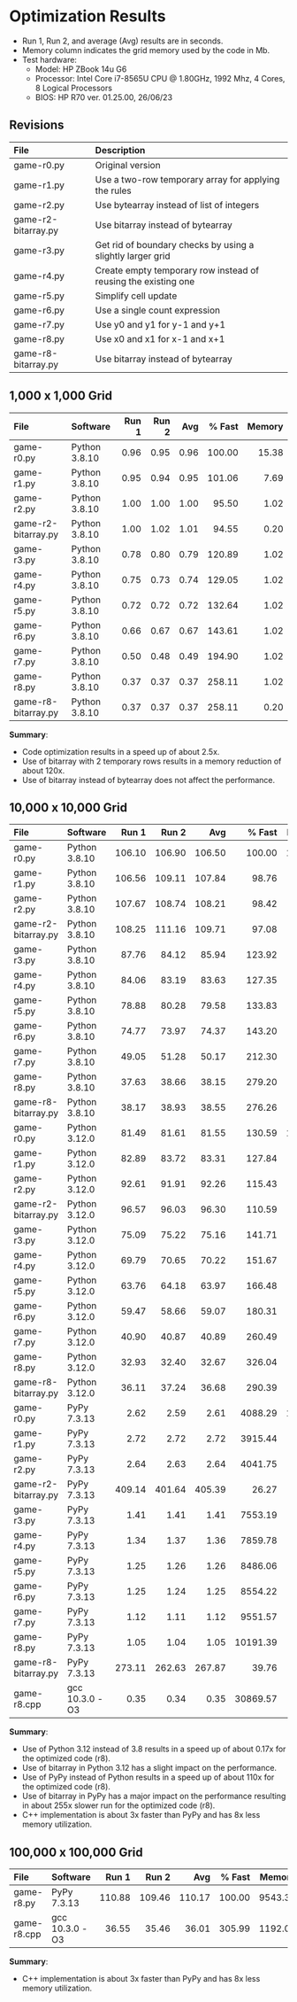 # Optimization Results

- Run 1, Run 2, and average (Avg) results are in seconds.
- Memory column indicates the grid memory used by the code in Mb.
- Test hardware:
  * Model: HP ZBook 14u G6
  * Processor: Intel Core i7-8565U CPU @ 1.80GHz, 1992 Mhz, 4 Cores, 8 Logical Processors
  * BIOS: HP R70 ver. 01.25.00, 26/06/23


## Revisions

| File                | Description                                                    |
|:------------------- |:-------------------------------------------------------------- |
| game-r0.py          | Original version                                               |
| game-r1.py          | Use a two-row temporary array for applying the rules           |
| game-r2.py          | Use bytearray instead of list of integers                      |
| game-r2-bitarray.py | Use bitarray instead of bytearray                              |
| game-r3.py          | Get rid of boundary checks by using a slightly larger grid     |
| game-r4.py          | Create empty temporary row instead of reusing the existing one |
| game-r5.py          | Simplify cell update                                           |
| game-r6.py          | Use a single count expression                                  |
| game-r7.py          | Use y0 and y1 for y-1 and y+1                                  |
| game-r8.py          | Use x0 and x1 for x-1 and x+1                                  |
| game-r8-bitarray.py | Use bitarray instead of bytearray                              |


## 1,000 x 1,000 Grid

| File                | Software      | Run 1 | Run 2 | Avg  | % Fast | Memory |
|:------------------- |:------------- | -----:| -----:| ----:| ------:| ------:|
| game-r0.py          | Python 3.8.10 | 0.96  | 0.95  | 0.96 | 100.00 |  15.38 | 
| game-r1.py          | Python 3.8.10 | 0.95  | 0.94  | 0.95 | 101.06 |   7.69 |
| game-r2.py          | Python 3.8.10 | 1.00  | 1.00  | 1.00 |  95.50 |   1.02 |
| game-r2-bitarray.py | Python 3.8.10 | 1.00  | 1.02  | 1.01 |  94.55 |   0.20 |
| game-r3.py          | Python 3.8.10 | 0.78  | 0.80  | 0.79 | 120.89 |   1.02 |
| game-r4.py          | Python 3.8.10 | 0.75  | 0.73  | 0.74 | 129.05 |   1.02 |
| game-r5.py          | Python 3.8.10 | 0.72  | 0.72  | 0.72 | 132.64 |   1.02 |
| game-r6.py          | Python 3.8.10 | 0.66  | 0.67  | 0.67 | 143.61 |   1.02 |
| game-r7.py          | Python 3.8.10 | 0.50  | 0.48  | 0.49 | 194.90 |   1.02 |
| game-r8.py          | Python 3.8.10 | 0.37  | 0.37  | 0.37 | 258.11 |   1.02 |
| game-r8-bitarray.py | Python 3.8.10 | 0.37  | 0.37  | 0.37 | 258.11 |   0.20 |

**Summary**:
- Code optimization results in a speed up of about 2.5x.
- Use of bitarray with 2 temporary rows results in a memory reduction of about 120x.
- Use of bitarray instead of bytearray does not affect the performance.  


## 10,000 x 10,000 Grid

| File                | Software       | Run 1  | Run 2  | Avg    | % Fast   | Memory  |
|:------------------- |:-------------- | ------:| ------:| ------:| --------:| -------:|
| game-r0.py          | Python 3.8.10  | 106.10 | 106.90 | 106.50 |   100.00 | 1527.10 |
| game-r1.py          | Python 3.8.10  | 106.56 | 109.11 | 107.84 |    98.76 |  763.55 | 
| game-r2.py          | Python 3.8.10  | 107.67 | 108.74 | 108.21 |    98.42 |   95.99 |
| game-r2-bitarray.py | Python 3.8.10  | 108.25 | 111.16 | 109.71 |    97.08 |   12.77 |
| game-r3.py          | Python 3.8.10  |  87.76 |  84.12 |  85.94 |   123.92 |   95.99 |
| game-r4.py          | Python 3.8.10  |  84.06 |  83.19 |  83.63 |   127.35 |   95.99 |
| game-r5.py          | Python 3.8.10  |  78.88 |  80.28 |  79.58 |   133.83 |   95.99 |
| game-r6.py          | Python 3.8.10  |  74.77 |  73.97 |  74.37 |   143.20 |   95.99 |
| game-r7.py          | Python 3.8.10  |  49.05 |  51.28 |  50.17 |   212.30 |   95.99 |
| game-r8.py          | Python 3.8.10  |  37.63 |  38.66 |  38.15 |   279.20 |   95.99 |
| game-r8-bitarray.py | Python 3.8.10  |  38.17 |  38.93 |  38.55 |   276.26 |   12.77 |
| game-r0.py          | Python 3.12.0  |  81.49 |  81.61 |  81.55 |   130.59 | 1527.10 |
| game-r1.py          | Python 3.12.0  |  82.89 |  83.72 |  83.31 |   127.84 |  763.55 | 
| game-r2.py          | Python 3.12.0  |  92.61 |  91.91 |  92.26 |   115.43 |   95.99 |
| game-r2-bitarray.py | Python 3.12.0  |  96.57 |  96.03 |  96.30 |   110.59 |   12.77 |
| game-r3.py          | Python 3.12.0  |  75.09 |  75.22 |  75.16 |   141.71 |   95.99 |
| game-r4.py          | Python 3.12.0  |  69.79 |  70.65 |  70.22 |   151.67 |   95.99 |
| game-r5.py          | Python 3.12.0  |  63.76 |  64.18 |  63.97 |   166.48 |   95.99 |
| game-r6.py          | Python 3.12.0  |  59.47 |  58.66 |  59.07 |   180.31 |   95.99 |
| game-r7.py          | Python 3.12.0  |  40.90 |  40.87 |  40.89 |   260.49 |   95.99 |
| game-r8.py          | Python 3.12.0  |  32.93 |  32.40 |  32.67 |   326.04 |   95.99 |
| game-r8-bitarray.py | Python 3.12.0  |  36.11 |  37.24 |  36.68 |   290.39 |   12.77 |
| game-r0.py          | PyPy 7.3.13    |   2.62 |   2.59 |   2.61 |  4088.29 | 1527.10 |
| game-r1.py          | PyPy 7.3.13    |   2.72 |   2.72 |   2.72 |  3915.44 |  763.55 | 
| game-r2.py          | PyPy 7.3.13    |   2.64 |   2.63 |   2.64 |  4041.75 |   95.99 |
| game-r2-bitarray.py | PyPy 7.3.13    | 409.14 | 401.64 | 405.39 |    26.27 |   12.77 |
| game-r3.py          | PyPy 7.3.13    |   1.41 |   1.41 |   1.41 |  7553.19 |   95.99 |
| game-r4.py          | PyPy 7.3.13    |   1.34 |   1.37 |   1.36 |  7859.78 |   95.99 |
| game-r5.py          | PyPy 7.3.13    |   1.25 |   1.26 |   1.26 |  8486.06 |   95.99 |
| game-r6.py          | PyPy 7.3.13    |   1.25 |   1.24 |   1.25 |  8554.22 |   95.99 |
| game-r7.py          | PyPy 7.3.13    |   1.12 |   1.11 |   1.12 |  9551.57 |   95.99 |
| game-r8.py          | PyPy 7.3.13    |   1.05 |   1.04 |   1.05 | 10191.39 |   95.99 |
| game-r8-bitarray.py | PyPy 7.3.13    | 273.11 | 262.63 | 267.87 |    39.76 |   12.77 |
| game-r8.cpp         | gcc 10.3.0 -O3 |   0.35 |   0.34 |   0.35 | 30869.57 |   11.92 |

**Summary**:
- Use of Python 3.12 instead of 3.8 results in a speed up of about 0.17x for the optimized code (r8).
- Use of bitarray in Python 3.12 has a slight impact on the performance.
- Use of PyPy instead of Python results in a speed up of about 110x for the optimized code (r8).
- Use of bitarray in PyPy has a major impact on the performance resulting in about 255x slower run for the optimized code (r8).
- C++ implementation is about 3x faster than PyPy and has 8x less memory utilization.


## 100,000 x 100,000 Grid

| File        | Software       | Run 1  | Run 2  | Avg    | % Fast | Memory  |
|:----------- |:-------------- | ------:| ------:| ------:| ------:| -------:|
| game-r8.py  | PyPy 7.3.13    | 110.88 | 109.46 | 110.17 | 100.00 | 9543.32 |
| game-r8.cpp | gcc 10.3.0 -O3 |  36.55 |  35.46 |  36.01 | 305.99 | 1192.09 |

**Summary**:
- C++ implementation is about 3x faster than PyPy and has 8x less memory utilization.
